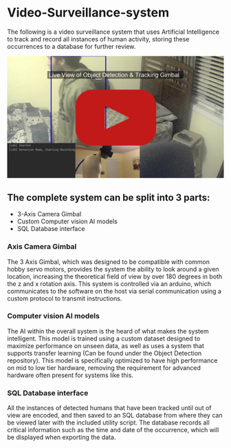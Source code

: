 # Video-Surveillance-system


The following is a video surveillance system that uses Artificial Intelligence to track and record all instances of human activity, storing these occurrences to a database for further review.


[![YoutubePreview](source/thumbnail.png)](https://youtu.be/1hW07kLk2sE)


## The complete system can be split into 3 parts:

- 3-Axis Camera Gimbal 
- Custom Computer vision AI models 
- SQL Database interface


### Axis Camera Gimbal

The 3 Axis Gimbal, which was designed to be compatible with common hobby servo motors, provides the system the ability to look around a given location, increasing the theoretical field of view by over 180 degrees in both the z and x rotation axis. This system is controlled via an arduino, which communicates to the software on the host via serial communication using a custom protocol to transmit instructions.

### Computer vision AI models

The AI within the overall system is the heard of what makes the system intelligent. This model is trained using a custom dataset designed to maximize performance on unseen data, as well as uses a system that supports transfer learning (Can be found under the Object Detection repository). This model is specifically optimized to have high performance on mid to low tier hardware, removing the requirement for advanced hardware often present for systems like this.

### SQL Database interface

All the instances of detected humans that have been tracked until out of view are encoded, and then saved to an SQL database from where they can be viewed later with the included utility script. The database records all critical information such as the time and date of the occurrence, which will be displayed when exporting the data.



